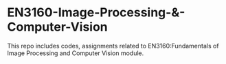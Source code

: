 # EN3160-Image-Processing-&-Computer-Vision
This repo includes codes, assignments related to EN3160:Fundamentals of Image Processing and Computer Vision module.
